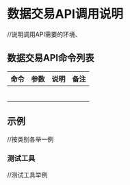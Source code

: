 # 数据交易API调用说明

//说明调用API需要的环境、

## 数据交易API命令列表

| 命令 | 参数 | 说明 | 备注 |
| :---: | :---: | :---: | :---: |
|  |  |  |  |
|  |  |  |  |
|  |  |  |  |
|  |  |  |  |
|  |  |  |  |
|  |  |  |  |

## 示例

//按类别各举一例

### 

### 测试工具

//测试工具举例

